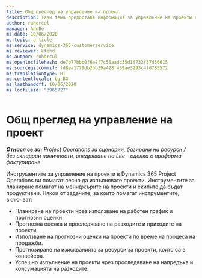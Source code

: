 ```yaml
---
title: Общ преглед на управление на проект
description: Тази тема предоставя информация за управление на проекти в Dynamics 365 Project Operations.
author: ruhercul
manager: AnnBe
ms.date: 10/06/2020
ms.topic: article
ms.service: dynamics-365-customerservice
ms.reviewer: kfend
ms.author: ruhercul
ms.openlocfilehash: de7b77bbb0f6e8f7c55aadc35d1f732f37d56615
ms.sourcegitcommit: fd8ea1779db2bb39a428f459ae3293c4fd785572
ms.translationtype: HT
ms.contentlocale: bg-BG
ms.lasthandoff: 10/06/2020
ms.locfileid: "3965727"
---
```

# <a name="project-management-overview"></a>Общ преглед на управление на проект

_**Отнася се за:** Project Operations за сценарии, базирани на ресурси / без складови наличности, внедряване на Lite - сделка с проформа фактуриране_

Инструментите за управление на проекти в Dynamics 365 Project Operations ви помагат лесно да изпълнявате проекти. Инструментите за планиране помагат на мениджърите на проекти и екипите да бъдат продуктивни. Някои от задачите, за които помагат инструментите, включват:

- Планиране на проекти чрез използване на работен график и прогнозни оценки.
- Прогнозна оценка и проследяване на разходите и приходите на проекти.
- Използване на прогнозни оценки на проекти по време на процеса на продажби.
- Прогнозиране на изискванията за ресурси за проекти, които са в конвейера.
- Успешно изпълнение на проекти чрез проследяване на напредъка и консумацията на разходите.
